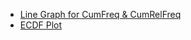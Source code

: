 - [Line Graph for CumFreq & CumRelFreq]([SC]-Descriptive-Analytics/[SC]-Data-Visualisation/[M]-Line-Graph-for-Cumulative-Frequency-and-Relative-Cumulative-Frequency.md)
- [ECDF Plot]([SC]-Descriptive-Analytics/[SC]-Data-Visualisation/[M]-ECDF-Plot.md)
